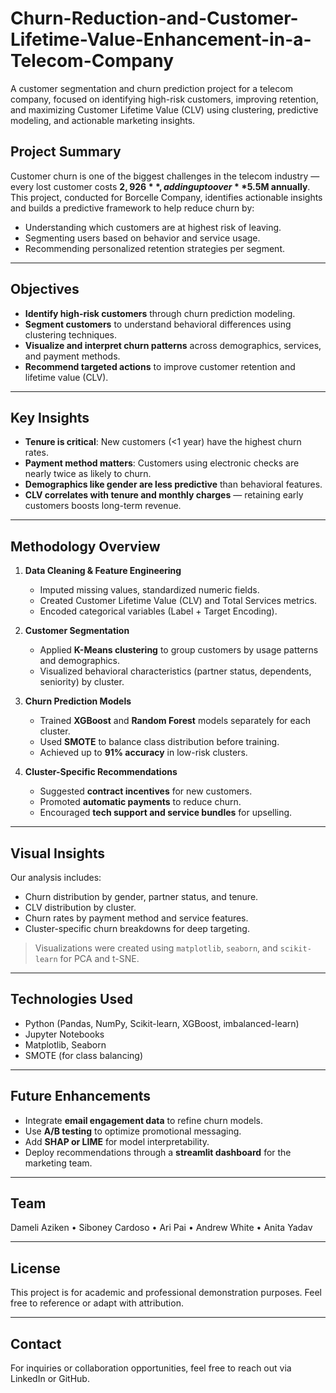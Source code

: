 # Churn-Reduction-and-Customer-Lifetime-Value-Enhancement-in-a-Telecom-Company
A customer segmentation and churn prediction project for a telecom company, focused on identifying high-risk customers, improving retention, and maximizing Customer Lifetime Value (CLV) using clustering, predictive modeling, and actionable marketing insights.

## Project Summary

Customer churn is one of the biggest challenges in the telecom industry — every lost customer costs **$2,926**, adding up to over **$5.5M annually**. This project, conducted for Borcelle Company, identifies actionable insights and builds a predictive framework to help reduce churn by:

- Understanding which customers are at highest risk of leaving.
- Segmenting users based on behavior and service usage.
- Recommending personalized retention strategies per segment.

---

## Objectives

- **Identify high-risk customers** through churn prediction modeling.
- **Segment customers** to understand behavioral differences using clustering techniques.
- **Visualize and interpret churn patterns** across demographics, services, and payment methods.
- **Recommend targeted actions** to improve customer retention and lifetime value (CLV).

---

## Key Insights

- **Tenure is critical**: New customers (<1 year) have the highest churn rates.
- **Payment method matters**: Customers using electronic checks are nearly twice as likely to churn.
- **Demographics like gender are less predictive** than behavioral features.
- **CLV correlates with tenure and monthly charges** — retaining early customers boosts long-term revenue.

---

## Methodology Overview

1. **Data Cleaning & Feature Engineering**
   - Imputed missing values, standardized numeric fields.
   - Created Customer Lifetime Value (CLV) and Total Services metrics.
   - Encoded categorical variables (Label + Target Encoding).

2. **Customer Segmentation**
   - Applied **K-Means clustering** to group customers by usage patterns and demographics.
   - Visualized behavioral characteristics (partner status, dependents, seniority) by cluster.

3. **Churn Prediction Models**
   - Trained **XGBoost** and **Random Forest** models separately for each cluster.
   - Used **SMOTE** to balance class distribution before training.
   - Achieved up to **91% accuracy** in low-risk clusters.

4. **Cluster-Specific Recommendations**
   - Suggested **contract incentives** for new customers.
   - Promoted **automatic payments** to reduce churn.
   - Encouraged **tech support and service bundles** for upselling.

---

## Visual Insights

Our analysis includes:

- Churn distribution by gender, partner status, and tenure.
- CLV distribution by cluster.
- Churn rates by payment method and service features.
- Cluster-specific churn breakdowns for deep targeting.

> Visualizations were created using `matplotlib`, `seaborn`, and `scikit-learn` for PCA and t-SNE.

---

## Technologies Used

- Python (Pandas, NumPy, Scikit-learn, XGBoost, imbalanced-learn)
- Jupyter Notebooks
- Matplotlib, Seaborn
- SMOTE (for class balancing)

---

## Future Enhancements

- Integrate **email engagement data** to refine churn models.
- Use **A/B testing** to optimize promotional messaging.
- Add **SHAP or LIME** for model interpretability.
- Deploy recommendations through a **streamlit dashboard** for the marketing team.

---

## Team

Dameli Aziken • Siboney Cardoso • Ari Pai • Andrew White • Anita Yadav

---

## License

This project is for academic and professional demonstration purposes. Feel free to reference or adapt with attribution.

---

## Contact

For inquiries or collaboration opportunities, feel free to reach out via LinkedIn or GitHub.
